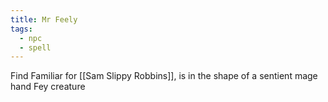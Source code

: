 ```yaml
---
title: Mr Feely
tags:
  - npc
  - spell
---
```



Find Familiar for [[Sam Slippy Robbins]], is in the shape of a sentient mage hand
Fey creature